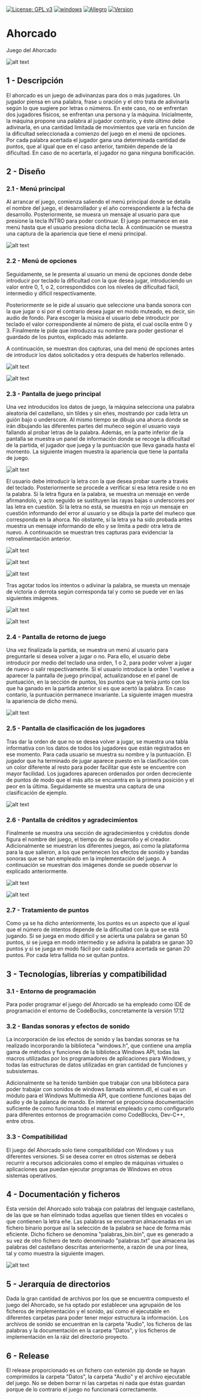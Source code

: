 
[![License: GPL v3](https://img.shields.io/badge/License-GPLv3-blue.svg)](https://www.gnu.org/licenses/gpl-3.0) 
[![windows](https://img.shields.io/badge/Windows%20-compatible-1df31a.svg)](https://www.microsoft.com/es-es/windows) 
[![Allegro](https://img.shields.io/badge/Use%20-Allegro-f3661a.svg)](https://liballeg.org/)
[![Version](https://img.shields.io/badge/Version%20-1.0-0101DF.svg)](https://github.com/ZgzInfinity/Ahorcado/releases)

# Ahorcado
Juego del Ahorcado 

![alt text](https://i.ibb.co/JFYvqyS/unnamed.png)

## 1 - Descripción

El ahorcado es un juego de adivinanzas para dos o más jugadores. Un jugador piensa en una palabra, frase u oración y el otro
trata de adivinarla según lo que sugiere por letras o números. En este caso, no se enfrentan dos jugadores físicos, se enfrentan
una persona y la máquina. Inicialmente, la máquina propone una palabra al jugador contrario, y éste último debe adivinarla, en
una cantidad limitada de movimientos que varía en función de la dificultad seleccionada a comienzo del juego en el menú de
opciones. Por cada palabra acertada el jugador gana una determinada cantidad de puntos, que al igual que en el caso anterior,
también depende de la dificultad. En caso de no acertarla, el jugador no gana ninguna bonificación.

## 2 - Diseño

### 2.1 - Menú principal

Al arrancar el juego, comienza saliendo el menú principal donde se detalla el nombre del juego, el desarrollador y el año 
correspondiente a la fecha de desarrollo. Posteriormente, se muesra un mensaje al usuario para que presione la tecla INTRO para
poder continuar. El juego permanece en ese menú hasta que el usuario presiona dicha tecla. A continuación se muestra una captura 
de la apariencia que tiene el menú principal.

![alt text](https://i.ibb.co/ZKb4pmL/9.jpg)

### 2.2 - Menú de opciones

Seguidamente, se le presenta al usuario un menú de opciones donde debe introducir por teclado la dificultad con la que desea 
jugar, introduciendo un valor entre 0, 1, o 2, correspondidos con los niveles de dificultad fácil, intermedio y difícil 
respectivamente.

Posteriormente se le pide al usuario que seleccione una banda sonora con la que jugar o si por el contrario desea jugar en modo
muteado, es decir, sin audio de fondo. Para escoger la música el usuario debe introducir por teclado el valor correspondiente
al número de pista, el cual oscila entre 0 y 3. Finalmente le pide que introduzca su nombre para poder gestionar el guardado de
los puntos, explicado más adelante.

A continuación, se muestran dos capturas, una del menú de opciones antes de introducir los datos solicitados y otra después de 
haberlos rellenado.

![alt text](https://i.ibb.co/pQdqLtn/0.png)

![alt text](https://i.ibb.co/rdvprZY/1.png)

### 2.3 - Pantalla de juego principal

Una vez introducidos los datos de juego, la máquina selecciona una palabra aleatoria del castellano, sin tildes y sin eñes,
mostrando por cada letra un guión bajo o underscore. Al mismo tiempo se dibuja una ahorca donde se irán dibujando las diferentes
partes del muñeco según el usuario vaya fallando al probar letras de la palabra. Además, en la parte inferior de la pantalla se
muestra un panel de información donde se recoge la dificultad de la partida, el jugador que juega y la puntuación que lleva 
ganada hasta el momento. La siguiente imagen muestra la apariencia que tiene la pantalla de juego.

![alt text](https://i.ibb.co/BGsF5Wt/0.jpg)

El usuario debe introducir la letra con la que desea probar suerte a través del teclado. Posteriormente se procede a verificar
si esa letra reside o no en la palabra. Si la letra figura en la palabra, se muestra un mensaje en verde afirmandolo, y acto 
seguido se sustituyen las rayas bajas o underscores por las letra en cuestión. Si la letra no está, se muestra en rojo un 
mensaje en cuestión informando del error al usuario y se dibuja la parte del muñeco que corresponda en la ahorca. No obstante,
si la letra ya ha sido probada antes muestra un mensaje informando de ello y se limita a pedir otra letra de nuevo. A
continuación se muestran tres capturas para evidenciar la retroalimentación anterior.

![alt text](https://i.ibb.co/7pkV2z3/6.png)

![alt text](https://i.ibb.co/HHNTn7Q/7.png)

![alt text](https://i.ibb.co/9swRYRk/8.png)

Tras agotar todos los intentos o adivinar la palabra, se muesta un mensaje de victoria o derrota según corresponda tal y como se
puede ver en las siguientes imágenes.

![alt text](https://i.ibb.co/LSZ8K2d/5.png)

![alt text](https://i.ibb.co/bBmfCBr/4.png)

### 2.4 - Pantalla de retorno de juego

Una vez finalizada la partida, se muestra un menú al usuario para preguntarle si desea volver a jugar o no. Para ello, el 
usuario debe introducir por medio del teclado una orden, 1 o 2, para poder volver a jugar de nuevo o salir respectivamente. Si 
el usuario introduce la orden 1 vuelve a aparecer la pantalla de juego principal, actualizandose en el panel de puntuación, en 
la sección de puntos, los puntos que ya tenía junto con los que ha ganado en la partida anterior si es que acertó la palabra. En 
caso contario, la puntuación permanece invariante. La siguiente imagen muestra la apariencia de dicho menú.

![alt text](https://i.ibb.co/5vRnPS6/2.png)

### 2.5 - Pantalla de clasificación de los jugadores

Tras dar la orden de que no se desea volver a jugar, se muestra una tabla informativa con los datos de todos los jugadores que
están registrados en ese momento. Para cada usuario se muestra su nombre y la puntuación. El jugador que ha terminado de jugar
aparece puesto en la clasificación con un color diferente al resto para poder facilitar que éste se encuentre con mayor 
facilidad. Los jugadores aparecen ordenados por orden decreciente de puntos de modo que el más alto se encuentra en la primera
posición y el peor en la última. Seguidamente se muestra una captura de una clasificación de ejemplo.

![alt text](https://i.ibb.co/d5yHnHc/10.png)

### 2.6 - Pantalla de créditos y agradecimientos

Finalmente se muestra una sección de agradecimientos y crédutos donde figura el nombre del juego, el tiempo de su desarrollo y 
el creador. Adicionalmente se muestran los diferentes juegos, así como la plataforma para la que salieron, a los que pertenecen
los efectos de sonido y bandas sonoras que se han empleado en la implementación del juego. A continuación se muestran dos 
imágenes donde se puede observar lo explicado anteriormente.

![alt text](https://i.ibb.co/vVYB5rG/11.png)

![alt text](https://i.ibb.co/wCmHRgy/3.png)

### 2.7 - Tratamiento de puntos

Como ya se ha dicho anteriormente, los puntos es un aspecto que al igual que el número de intentos depende de la dificultad con
la que se está jugando. Si se juega en modo difícil y se acierta una palabra se ganan 50 puntos, si se juega en modo intermedio
y se adivina la palabra se ganan 30 puntos y si se juega en modo fácil por cada palabra acertada se ganan 20 puntos. Por cada
letra fallida no se quitan puntos. 

## 3 - Tecnologías, librerías y compatibilidad

### 3.1 - Entorno de programación

Para poder programar el juego del Ahorcado se ha empleado como IDE de programación el entorno de CodeBoclks, concretamente la
versión 17.12

### 3.2 - Bandas sonoras y efectos de sonido

La incorporación de los efectos de sonido y las bandas sonoras se ha realizado incorporando la biblioteca "windows.h", que 
contiene una amplia gama de métodos y funciones de la biblioteca Windows API, todas las macros utilizadas por los programadores
de aplicaciones para Windows, y todas las estructuras de datos utilizadas en gran cantidad de funciones y subsistemas. 

Adicionalmente se ha tenido también que trabajar con una biblioteca para poder trabajar con sonidos de windows llamada
winmm.dll, el cual es un módulo para el Windows Multimedia API, que contiene funciones bajas del audio y de la palanca de mando.
En internet se proporciona documentación suficiente de como funciona todo el material empleado y como configurarlo para 
diferentes entornos de programación como CodeBlocks, Dev-C++, entre otros.

### 3.3 - Compatibilidad 

El juego del Ahorcado solo tiene compatibilidad con Windows y sus diferentes versiones. Si se desea correr en otros sistemas
se deberá recurrir a recursos adicionales como el empleo de máquinas virtuales o aplicaciones que puedan ejecutar programas de
Windows en otros sistemas operativos. 

## 4 - Documentación y ficheros

Esta versión del Ahorcado solo trabaja con palabras del lenguaje castellano, de las que se han eliminado todas aquellas que 
tienen tildes en vocales o que contienen la letra eñe. Las palabras se encuentran almacenadas en un fichero binario porque así 
la selección de la palabra se hace de forma más eficiente. Dicho fichero se denomina "palabras_bin.bin", que es generado a su 
vez de otro fichero de texto denominado "palabras.txt" que almacena las palabras del castellano descritas anteriormente, a razón
de una por línea, tal y como muestra la siguiente imagen.

![alt text](https://i.ibb.co/7nqJXGV/0.png)

## 5 - Jerarquía de directorios

Dada la gran cantidad de archivos por los que se encuentra compuesto el juego del Ahorcado, se ha optado por establecer una 
agrupaión de los ficheros de implementación y el sonido, así como el ejecutable en diferentes carpetas para poder tener mejor
estructura la información. Los archivos de sonido se encuentran en la carpeta "Audio", los ficheros de las palabras y la 
documentación en la carpeta "Datos", y los ficheros de implementación en la ráiz del directorio proyecto.

## 6 - Release 

El release proporcionado es un fichero con extenión zip donde se hayan comprimidos la carpeta "Datos", la carpeta "Audio" y el 
archivo ejecutable del juego. No se deben borrar ni las carpetas ni nada que éstas guardan porque de lo contrario el juego 
no funcionará correctamente.
























